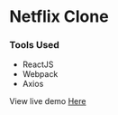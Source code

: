 <h1>Netflix Clone</h1>

<h3>Tools Used</h3>
<ul>
  <li>ReactJS</li>
  <li>Webpack</li>
  <li>Axios</li>
</ul>

<p>View live demo <a href="https://chaseburr.github.io/Netflix-Clone/" target="_blank">Here</a></p>
